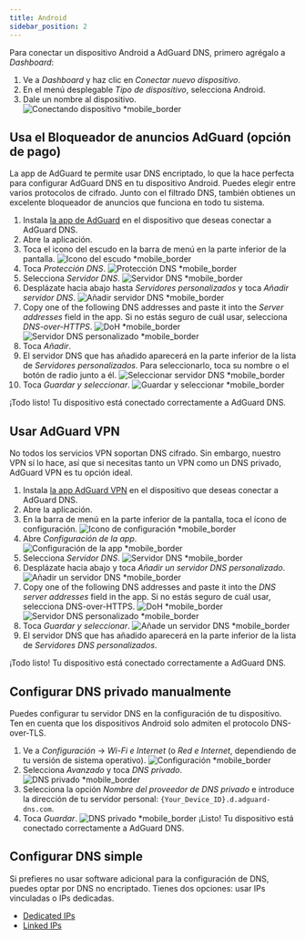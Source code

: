 ```yaml
---
title: Android
sidebar_position: 2
---
```


Para conectar un dispositivo Android a AdGuard DNS, primero agrégalo a _Dashboard_:

1. Ve a _Dashboard_ y haz clic en _Conectar nuevo dispositivo_.
2. En el menú desplegable _Tipo de dispositivo_, selecciona Android.
3. Dale un nombre al dispositivo.
   ![Conectando dispositivo \*mobile_border](https://cdn.adtidy.org/content/kb/dns/private/new_dns/connect/android_ab/choose_android.png)

## Usa el Bloqueador de anuncios AdGuard (opción de pago)

La app de AdGuard te permite usar DNS encriptado, lo que la hace perfecta para configurar AdGuard DNS en tu dispositivo Android. Puedes elegir entre varios protocolos de cifrado. Junto con el filtrado DNS, también obtienes un excelente bloqueador de anuncios que funciona en todo tu sistema.

1. Instala [la app de AdGuard](https://adguard.com/adguard-android/overview.html) en el dispositivo que deseas conectar a AdGuard DNS.
2. Abre la aplicación.
3. Toca el icono del escudo en la barra de menú en la parte inferior de la pantalla.
   ![Icono del escudo \*mobile_border](https://cdn.adtidy.org/content/kb/dns/private/new_dns/connect/android_ab/android_step3.png)
4. Toca _Protección DNS_.
   ![Protección DNS \*mobile_border](https://cdn.adtidy.org/content/kb/dns/private/new_dns/connect/android_ab/android_step4.png)
5. Selecciona _Servidor DNS_.
   ![Servidor DNS \*mobile_border](https://cdn.adtidy.org/content/kb/dns/private/new_dns/connect/android_ab/android_step5.png)
6. Desplázate hacia abajo hasta _Servidores personalizados_ y toca _Añadir servidor DNS_.
   ![Añadir servidor DNS \*mobile_border](https://cdn.adtidy.org/content/kb/dns/private/new_dns/connect/android_ab/android_step6.png)
7. Copy one of the following DNS addresses and paste it into the _Server addresses_ field in the app. Si no estás seguro de cuál usar, selecciona _DNS-over-HTTPS_.
   ![DoH \*mobile_border](https://cdn.adtidy.org/content/kb/dns/private/new_dns/connect/android_ab/android_step7_1.png)
   ![Servidor DNS personalizado \*mobile_border](https://cdn.adtidy.org/content/kb/dns/private/new_dns/connect/android_ab/android_step7_2.png)
8. Toca _Añadir_.
9. El servidor DNS que has añadido aparecerá en la parte inferior de la lista de _Servidores personalizados_. Para seleccionarlo, toca su nombre o el botón de radio junto a él.
   ![Seleccionar servidor DNS \*mobile_border](https://cdn.adtidy.org/content/kb/dns/private/new_dns/connect/android_ab/android_step_9.png)
10. Toca _Guardar y seleccionar_.
    ![Guardar y seleccionar \*mobile_border](https://cdn.adtidy.org/content/kb/dns/private/new_dns/connect/android_ab/android_step10.png)

¡Todo listo! Tu dispositivo está conectado correctamente a AdGuard DNS.

## Usar AdGuard VPN

No todos los servicios VPN soportan DNS cifrado. Sin embargo, nuestro VPN sí lo hace, así que si necesitas tanto un VPN como un DNS privado, AdGuard VPN es tu opción ideal.

1. Instala [la app AdGuard VPN](https://adguard-vpn.com/android/overview.html) en el dispositivo que deseas conectar a AdGuard DNS.
2. Abre la aplicación.
3. En la barra de menú en la parte inferior de la pantalla, toca el ícono de configuración.
   ![Icono de configuración \*mobile_border](https://cdn.adtidy.org/content/kb/dns/private/new_dns/connect/android_vpn/android_step3.png)
4. Abre _Configuración de la app_.
   ![Configuración de la app \*mobile_border](https://cdn.adtidy.org/content/kb/dns/private/new_dns/connect/android_vpn/android_step4.png)
5. Selecciona _Servidor DNS_.
   ![Servidor DNS \*mobile_border](https://cdn.adtidy.org/content/kb/dns/private/new_dns/connect/android_vpn/android_step5.png)
6. Desplázate hacia abajo y toca _Añadir un servidor DNS personalizado_.
   ![Añadir un servidor DNS \*mobile_border](https://cdn.adtidy.org/content/kb/dns/private/new_dns/connect/android_vpn/android_step6.png)
7. Copy one of the following DNS addresses and paste it into the _DNS server addresses_ field in the app. Si no estás seguro de cuál usar, selecciona DNS-over-HTTPS.
   ![DoH \*mobile_border](https://cdn.adtidy.org/content/kb/dns/private/new_dns/connect/android_vpn/android_step7_1.png)
   ![Servidor DNS personalizado \*mobile_border](https://cdn.adtidy.org/content/kb/dns/private/new_dns/connect/android_vpn/android_step7_2.png)
8. Toca _Guardar y seleccionar_.
   ![Añade un servidor DNS \*mobile_border](https://cdn.adtidy.org/content/kb/dns/private/new_dns/connect/android_vpn/android_step8.png)
9. El servidor DNS que has añadido aparecerá en la parte inferior de la lista de _Servidores DNS personalizados_.

¡Todo listo! Tu dispositivo está conectado correctamente a AdGuard DNS.

## Configurar DNS privado manualmente

Puedes configurar tu servidor DNS en la configuración de tu dispositivo. Ten en cuenta que los dispositivos Android solo admiten el protocolo DNS-over-TLS.

1. Ve a _Configuración_ → _Wi-Fi e Internet_ (o _Red e Internet_, dependiendo de tu versión de sistema operativo).
   ![Configuración \*mobile_border](https://cdn.adtidy.org/content/kb/dns/private/new_dns/connect/android_manual/manual_step1.png)
2. Selecciona _Avanzado_ y toca _DNS privado_.
   ![DNS privado \*mobile_border](https://cdn.adtidy.org/content/kb/dns/private/new_dns/connect/android_manual/manual_step2.png)
3. Selecciona la opción _Nombre del proveedor de DNS privado_ e introduce la dirección de tu servidor personal: `{Your_Device_ID}.d.adguard-dns.com`.
4. Toca _Guardar_.
   ![DNS privado \*mobile_border](https://cdn.adtidy.org/content/kb/dns/private/new_dns/connect/android_manual/manual_step4.png)
   ¡Listo! Tu dispositivo está conectado correctamente a AdGuard DNS.

## Configurar DNS simple

Si prefieres no usar software adicional para la configuración de DNS, puedes optar por DNS no encriptado. Tienes dos opciones: usar IPs vinculadas o IPs dedicadas.

 - [Dedicated IPs](/private-dns/connect-devices/other-options/dedicated-ip.md)
 - [Linked IPs](/private-dns/connect-devices/other-options/linked-ip.md)
